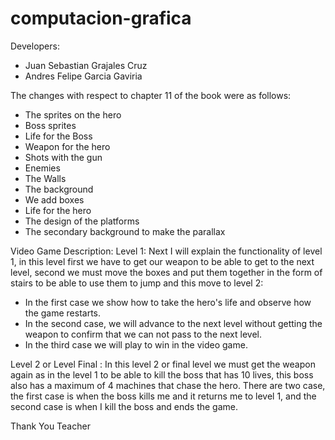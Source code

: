 # computacion-grafica

Developers: 
- Juan Sebastian Grajales Cruz
- Andres Felipe Garcia Gaviria

The changes with respect to chapter 11 of the book were as follows:
- The sprites on the hero
- Boss sprites
- Life for the Boss
- Weapon for the hero
- Shots with the gun
- Enemies
- The Walls
- The background
- We add boxes
- Life for the hero
- The design of the platforms
- The secondary background to make the parallax


Video Game Description:
Level 1: Next I will explain the functionality of level 1, in this level first we have to get our weapon to be able to get to the next level, 
second we must move the boxes and put them together in the form of stairs to be able to use them to jump and this move to level 2:
- In the first case we show how to take the hero's life and observe how the game restarts.
- In the second case, we will advance to the next level without getting the weapon to confirm that we can not pass to the next level.
- In the third case we will play to win in the video game.

Level 2 or Level Final : In this level 2 or final level we must get the weapon again as in the level 1 to be able to kill the boss that has 10 lives, 
this boss also has a maximum of 4 machines that chase the hero. There are two case, the first case is when the boss kills me and it returns me to level 1, 
and the second case is when I kill the boss and ends the game.

Thank You Teacher


